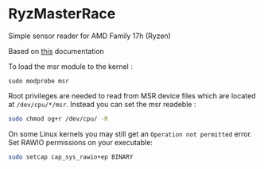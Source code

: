 # RyzMasterRace

Simple sensor reader for AMD Family 17h (Ryzen)

Based on [this](https://developer.amd.com/wp-content/resources/56255_3_03.PDF) documentation

To load the msr module to the kernel :
```
sudo modprobe msr
```
Root privileges are needed to read from MSR device files which are located at `/dev/cpu/*/msr`.
Instead you can set the msr readeble :
```sh
sudo chmod og+r /dev/cpu/ -R
```

On some Linux kernels you may still get an `Operation not permitted` error.
Set RAWIO permissions on your executable:

```sh
sudo setcap cap_sys_rawio+ep BINARY
```

